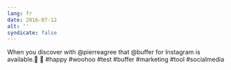 ```yaml
---
lang: fr
date: 2016-07-12
alt: ''
syndicate: false
---
```


When you discover with @pierreagree that @buffer for Instagram is available.🎈 📸 #happy #woohoo #test #buffer #marketing #tool #socialmedia
